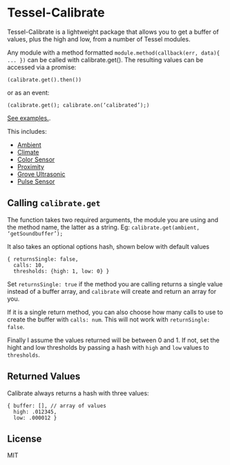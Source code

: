 # Tessel-Calibrate

Tessel-Calibrate is a lightweight package that allows you to get a buffer of values, plus the high and low, from a number of Tessel modules.

Any module with a method formatted `module.method(callback(err, data){ ... })` can be called with calibrate.get(). The resulting values can be accessed via a promise:
```
(calibrate.get().then()) 
```
or as an event: 
```
(calibrate.get(); calibrate.on(‘calibrated’);)
```

[See examples.](https://github.com/sarahgp/tessel-calibrate/blob/master/examples/calibrate-examples.js).

This includes:
* [Ambient](https://github.com/tessel/ambient-attx4)
* [Climate](https://github.com/tessel/climate-si7005)
* [Color Sensor](https://www.npmjs.com/package/rgb-tcs34725)
* [Proximity](https://www.npmjs.com/package/proximity-hcsr04)
* [Grove Ultrasonic](https://www.npmjs.com/package/tessel-sen10737p)
* [Pulse Sensor](https://www.npmjs.com/package/pulsesensor)

## Calling `calibrate.get`

The function takes two required arguments, the module you are using and the method name, the latter as a string. Eg: `calibrate.get(ambient, ‘getSoundbuffer’);`

It also takes an optional options hash, shown below with default values
``` 
{ returnsSingle: false,
  calls: 10,
  thresholds: {high: 1, low: 0} } 
```

Set `returnsSingle: true` if the method you are calling returns a single value instead of a buffer array, and `calibrate` will create and return an array for you.

If it is a single return method, you can also choose how many calls to use to create the buffer with `calls: num`. This will not work with `returnSingle: false`.

Finally I assume the values returned will be between 0 and 1. If not, set the hight and low thresholds by passing a hash with `high` and `low` values to `thresholds`.

## Returned Values
Calibrate always returns a hash with three values:
``` 
{ buffer: [], // array of values
  high: .012345,
  low: .000012 } 
```

## License
MIT
